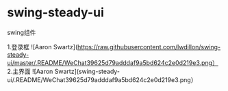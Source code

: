 # swing-steady-ui
swing组件

1.登录框
![Aaron Swartz](https://raw.githubusercontent.com/lwdillon/swing-steady-ui/master/.README/WeChat39625d79adddaf9a5bd624c2e0d219e3.png）
2.主界面
![Aaron Swartz](swing-steady-ui/.README/WeChat39625d79adddaf9a5bd624c2e0d219e3.png）


